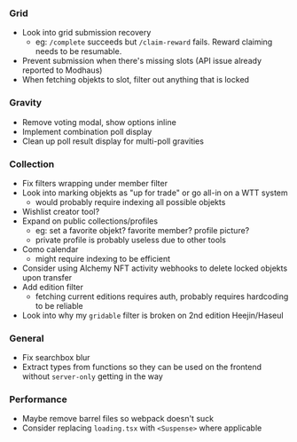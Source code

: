 ### Grid

- Look into grid submission recovery
  - eg: `/complete` succeeds but `/claim-reward` fails. Reward claiming needs to be resumable.
- Prevent submission when there's missing slots (API issue already reported to Modhaus)
- When fetching objekts to slot, filter out anything that is locked

### Gravity

- Remove voting modal, show options inline
- Implement combination poll display
- Clean up poll result display for multi-poll gravities

### Collection

- Fix filters wrapping under member filter
- Look into marking objekts as "up for trade" or go all-in on a WTT system
  - would probably require indexing all possible objekts
- Wishlist creator tool?
- Expand on public collections/profiles
  - eg: set a favorite objekt? favorite member? profile picture?
  - private profile is probably useless due to other tools
- Como calendar
  - might require indexing to be efficient
- Consider using Alchemy NFT activity webhooks to delete locked objekts upon transfer
- Add edition filter
  - fetching current editions requires auth, probably requires hardcoding to be reliable
- Look into why my `gridable` filter is broken on 2nd edition Heejin/Haseul

### General

- Fix searchbox blur
- Extract types from functions so they can be used on the frontend without `server-only` getting in the way

### Performance

- Maybe remove barrel files so webpack doesn't suck
- Consider replacing `loading.tsx` with `<Suspense>` where applicable
